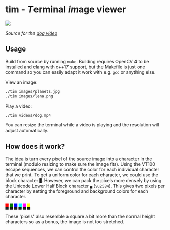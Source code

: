 # tim - <strong><i>T</i></strong>erminal <strong><i>im</i></strong>age viewer

![](tim.gif)

_Source for the [dog video](https://www.reddit.com/r/Eyebleach/comments/atco4s/golden_girl_spots_her_dad_on_the_street/)_

## Usage

Build from source by running `make`.
Building requires OpenCV 4 to be installed and clang with c++17 support, but the Makefile is just one command so you can easily adapt it work with e.g. `gcc` or anything else.

View an image:

```bash
./tim images/planets.jpg
./tim images/lena.png
```

Play a video:
```bash
./tim videos/dog.mp4
```
You can resize the terminal while a video is playing and the resolution will adjust automatically.


## How does it work?

The idea is turn every pixel of the source image into a character in the terminal (modulo resizing to make sure the image fits). Using the VT100 escape sequences,
we can control the color for each individual character that we print. To get a uniform color for each character, we could use the block character `█`. However, we can pack the pixels more densely by using the Unicode Lower Half Block character `▄` (`\u2584`). This gives two pixels per character by setting the foreground and background colors for each character.

<span style="background-color: red;">▄</span>
<span style="background-color: green;">▄</span>
<span style="background-color: blue;">▄</span>
<span style="background-color: cyan;">▄</span>
<span style="background-color: magenta;">▄</span>
<span style="background-color: yellow;">▄</span>

These 'pixels' also resemble a square a bit more than the normal height characters so as a bonus, the image is not too stretched.

